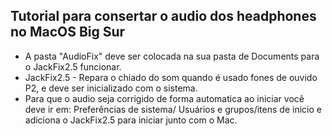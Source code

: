 ## Tutorial para consertar o audio dos headphones no MacOS Big Sur

- A pasta "AudioFix" deve ser colocada na sua pasta de Documents para o JackFix2.5 funcionar.
- JackFix2.5 - Repara o chiado do som quando é usado fones de ouvido P2, e deve ser inicializado com o sistema.
- Para que o audio seja corrigido de forma automatica ao iniciar você deve ir em: Preferências de sistema/ Usuários e grupos/itens de inicio e adiciona o JackFix2.5 para iniciar junto com o Mac.
